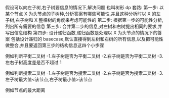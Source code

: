 假设可以向左子树,右子树要信息的情况下,解决问题
也叫树形 dp 套路:
第一步:
以某个节点 X 为头节点的子树种,分析答案有哪些可能性,并且这种分析时以 X 的左子树,右子树和 X 整棵树的角度来考虑可能性的
第二步:
根据第一步的可能性分析,列出所有需要的信息
第三步:
合并第二步的信息,对左树和右树提出相同的要求,并写出信息结构
第四步:
设计递归函数,递归函数是处理以 X 为头节点的情况下的答案
包括设计递归的 basecase,默认直接得到左树和右树的所有信息,以及把可能性做整合,并且要返回第三步的结构信息这四个小步骤

例如判断平衡二叉树
-1.左子树是否为平衡二叉树
-2.右子树是否为平衡二叉树
-3.左右子树高度差是否不超过 1

例如判断搜索二叉树
-1.左子树是否为搜索二叉树
-2.右子树是否为搜索二叉树
-3.左子树最大值<该节点,右子树最小值>该节点

例如节点的最大距离

